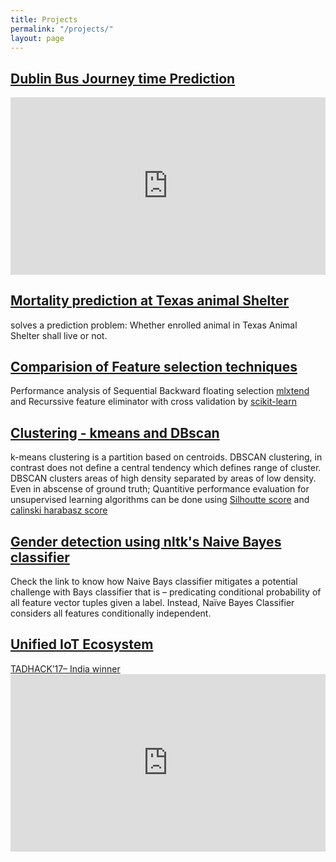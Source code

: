 ```yaml
---
title: Projects
permalink: "/projects/"
layout: page
---
```


<!---
Use Iframely for generating iframe from medium posts:  Paste medium link on below page to get snippet, then paste here
https://iframely.com/
-->

<h2><b><a href="https://github.com/RasikKane/dublin-bus-backend" target="_blank">Dublin Bus Journey time Prediction</a></b></h2>
<div style="left: 0; width: 100%; height: 0; position: relative; padding-bottom: 56.25%;"><iframe src="https://www.youtube.com/embed/pZQOrLLX5no?rel=0" style="border: 0; top: 0; left: 0; width: 100%; height: 100%; position: absolute;" allowfullscreen scrolling="no" allow="encrypted-media; accelerometer; clipboard-write; gyroscope; picture-in-picture"></iframe></div>

<h2><b><a href="https://github.com/RasikKane/Data-Science-and-Machine-learning/tree/master/EDA-Animal-Shelter" target="_blank">Mortality prediction at Texas animal Shelter</a></b></h2> 
solves a prediction problem: Whether enrolled animal in Texas Animal Shelter shall live or not.<br>

<h2><b><a href="https://github.com/RasikKane/Data-Science-and-Machine-learning/tree/master/Feature-Selection-Analysis" target="_blank">Comparision of Feature selection techniques</a></b></h2>
Performance analysis of Sequential Backward floating selection <a href="http://rasbt.github.io/mlxtend/user_guide/feature_selection/SequentialFeatureSelector/">mlxtend</a> and Recurssive feature eliminator with cross validation by <a href="https://scikit-learn.org/stable/modules/generated/sklearn.feature_selection.RFECV.html">scikit-learn</a> <br>


<h2><b><a href="https://github.com/RasikKane/Data-Science-and-Machine-learning/tree/master/Clustering-Algorithm" target="_blank">Clustering - kmeans and DBscan</a></b></h2> 
k-means clustering is a partition based on centroids. DBSCAN clustering, in contrast does not define a central tendency which defines range of cluster. DBSCAN clusters areas of high density separated by areas of low density.
Even in abscense of ground truth; Quantitive performance evaluation for unsupervised learning algorithms can be done using <a href="https://scikit-learn.org/stable/modules/clustering.html#silhouette-coefficient" target="_blank">Silhoutte score</a> and <a href="https://scikit-learn.org/stable/modules/clustering.html#calinski-harabasz-index" target="_blank">calinski harabasz score</a><br>


<h2><b><a href="https://github.com/RasikKane/Data-Science-and-Machine-learning/tree/master/Gender-Detection" target="_blank">Gender detection using nltk's Naive Bayes classifier</a></b></h2>
Check the link to know how Naive Bays classifier mitigates a potential challenge with Bays classifier that is – predicating conditional probability of all feature vector tuples given a label. Instead, Naïve Bayes Classifier considers all features conditionally independent.<br>

<h2><b><a href="https://medium.com/@rasik.kane/unified-iot-ecosystem-539bb3a41d87" target="_blank">Unified IoT Ecosystem</a></b></h2>
<a href="https://drive.google.com/file/d/11XP_9Xp39mMYtifTvg_aa_-IOxtwjSYm/view" target="_blank">TADHACK’17– India winner </a><br>
<div style="left: 0; width: 100%; height: 0; position: relative; padding-bottom: 56.25%;"><iframe src="https://www.youtube.com/embed/kVgWxdBe9uk?rel=0" style="border: 0; top: 0; left: 0; width: 100%; height: 100%; position: absolute;" allowfullscreen scrolling="no" allow="encrypted-media; accelerometer; clipboard-write; gyroscope; picture-in-picture"></iframe></div>
